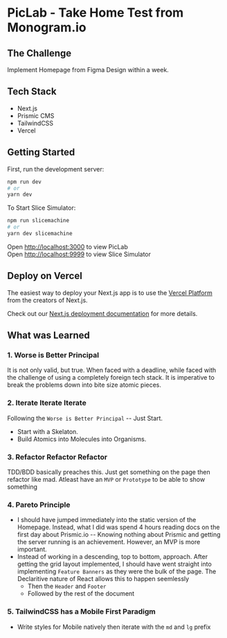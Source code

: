 # PicLab - Take Home Test from Monogram.io
## The Challenge 
Implement Homepage from Figma Design within a week.
## Tech Stack
* Next.js
* Prismic CMS
* TailwindCSS
* Vercel

## Getting Started  

First, run the development server:
```bash
npm run dev
# or
yarn dev
```
To Start Slice Simulator:
```bash
npm run slicemachine
# or
yarn dev slicemachine
```

Open [http://localhost:3000](http://localhost:3000) to view PicLab  
Open [http://localhost:9999](http://localhost:9999) to view Slice Simulator 


## Deploy on Vercel

The easiest way to deploy your Next.js app is to use the [Vercel Platform](https://vercel.com/new?utm_medium=default-template&filter=next.js&utm_source=create-next-app&utm_campaign=create-next-app-readme) from the creators of Next.js.

Check out our [Next.js deployment documentation](https://nextjs.org/docs/deployment) for more details.

## What was Learned 
### 1. Worse is Better Principal  
It is not only valid, but true. When faced with a deadline, while faced with the challenge of using a completely foreign tech stack. It is imperative to break the problems down into bite size atomic pieces. 
### 2. Iterate Iterate Iterate 
Following the `Worse is Better Principal` -- Just Start. 
* Start with a Skelaton.
* Build Atomics into Molecules into Organisms.
### 3. Refactor Refactor Refactor
TDD/BDD basically preaches this. Just get something on the page then refactor like mad. Atleast have an `MVP` or `Prototype` to be able to show something 
### 4. Pareto Principle
* I should have jumped immediately into the static version of the Homepage. Instead, what I did was spend 4 hours reading docs on the first day about Prismic.io -- Knowing nothing about Prismic and getting the server running is an achievement. However, an MVP is more important.
* Instead of working in a descending, top to bottom, approach. After getting the grid layout implemented, I should have went straight into implementing `Feature Banners` as they were the bulk of the page. The Declaritive nature of React allows this to happen seemlessly
    * Then the `Header` and `Footer`
    * Followed by the rest of the document
### 5. TailwindCSS has a Mobile First Paradigm
* Write styles for Mobile natively then iterate with the `md` and `lg` prefix
